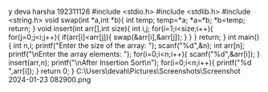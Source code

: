 y deva harsha
192311126
#include <stdio.h>
#include <stdlib.h>
#include <string.h>
void swap(int *a,int *b){
	int temp;
	temp=*a;
	*a=*b;
	*b=temp;
	return;
}
void insert(int arr[],int size){
	int i,j;
	for(i=1;i<size;i++){
		for(j=0;j<i;j++){
			if(arr[i]<arr[j]){
				swap(&arr[i],&arr[j]);
			}
		}
	}
	return;
}
int main() {
    int n,i;
    printf("Enter the size of the array: ");
    scanf("%d",&n);
    int arr[n];
    printf("\nEnter the array elements: ");
    for(i=0;i<n;i++){
    	scanf("%d",&arr[i]);
	}
    insert(arr,n);
    printf("\nAfter Insertion Sort\n");
    for(i=0;i<n;i++){
    	printf("%d ",arr[i]);
	}
	return 0;
}
C:\Users\devah\Pictures\Screenshots\Screenshot 2024-01-23 082900.png
